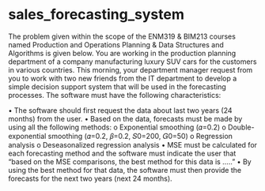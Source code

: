 # sales_forecasting_system

The problem given within the scope of the ENM319 & BIM213 courses named Production and Operations Planning & Data Structures and Algorithms is given below.
You are working in the production planning department of a company manufacturing luxury SUV cars for the customers in various countries. This morning, your department manager request from you to work with two new friends from the IT department to develop a simple decision support system that will be used in the forecasting processes. The software must have the following characteristics:

   • The software should first request the data about last two years (24 months) from the user.
    • Based on the data, forecasts must be made by using all the following methods:
       o Exponential smoothing (𝛼=0.2)
          o Double-exponential smoothing (𝛼=0.2, 𝛽=0.2, 𝑆0=200, 𝐺0=50)
             o Regression analysis
                o Deseasonalized regression analysis
                   • MSE must be calculated for each forecasting method and the software must indicate the user that “based on the MSE comparisons, the best method for this data is …..”
                      • By using the best method for that data, the software must then provide the forecasts for the next two years (next 24 months).
      
